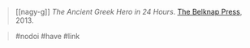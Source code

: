 > [[nagy-g]] *The Ancient Greek Hero in 24 Hours*. [The Belknap Press](the-belknap-press.md), 2013.

> #nodoi #have #link 